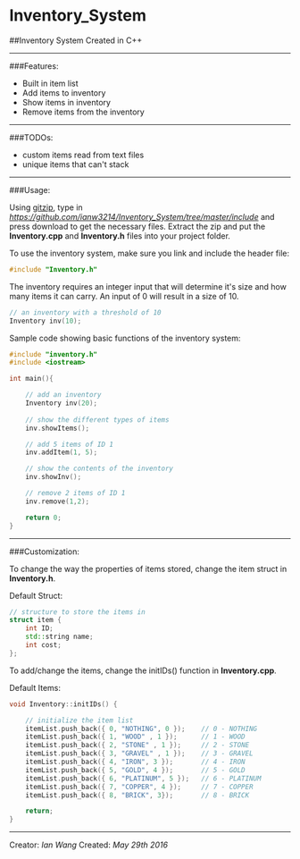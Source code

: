 # Inventory_System

##Inventory System Created in C++

---

###Features:

- Built in item list
- Add items to inventory
- Show items in inventory
- Remove items from the inventory

---

###TODOs:

- custom items read from text files
- unique items that can't stack

---

###Usage:

Using [gitzip](http://kinolien.github.io/gitzip/), type in *https://github.com/ianw3214/Inventory_System/tree/master/include* and press download to get the necessary files.
Extract the zip and put the **Inventory.cpp** and **Inventory.h** files into your project folder. 

To use the inventory system, make sure you link and include the header file:

```c++
#include "Inventory.h"
```

The inventory requires an integer input that will determine it's size and how many items it can carry. An input of 0 will result in a size of 10.

```c++
// an inventory with a threshold of 10
Inventory inv(10);
```

Sample code showing basic functions of the inventory system:

```c++
#include "inventory.h"
#include <iostream>

int main(){

	// add an inventory
	Inventory inv(20);
	
	// show the different types of items
	inv.showItems();

	// add 5 items of ID 1
	inv.addItem(1, 5);

	// show the contents of the inventory
	inv.showInv();

	// remove 2 items of ID 1
	inv.remove(1,2);

	return 0;
}
```

---

###Customization:

To change the way the properties of items stored, change the item struct in **Inventory.h**.

Default Struct:
```c++
// structure to store the items in
struct item {
	int ID;
	std::string name;
	int cost;
};
```

To add/change the items, change the initIDs() function in **Inventory.cpp**.

Default Items:
```c++
void Inventory::initIDs() {

	// initialize the item list
	itemList.push_back({ 0, "NOTHING", 0 });	// 0 - NOTHING
	itemList.push_back({ 1, "WOOD" , 1 });		// 1 - WOOD
	itemList.push_back({ 2, "STONE" , 1 });		// 2 - STONE
	itemList.push_back({ 3, "GRAVEL" , 1 });	// 3 - GRAVEL
	itemList.push_back({ 4, "IRON", 3 });		// 4 - IRON
	itemList.push_back({ 5, "GOLD", 4 });		// 5 - GOLD
	itemList.push_back({ 6, "PLATINUM", 5 });	// 6 - PLATINUM
	itemList.push_back({ 7, "COPPER", 4 });		// 7 - COPPER
	itemList.push_back({ 8, "BRICK", 3});		// 8 - BRICK

	return;
}
```

---

Creator: *Ian Wang*
Created: *May 29th 2016*